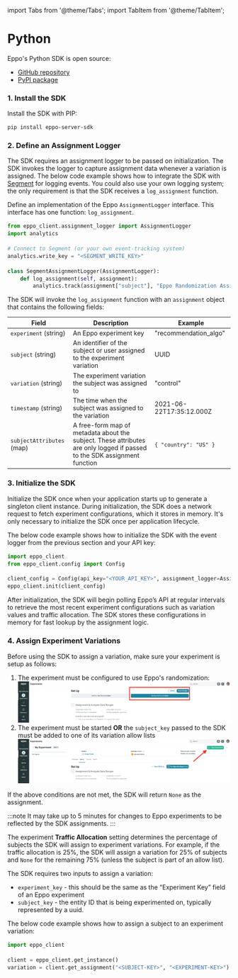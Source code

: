 import Tabs from '@theme/Tabs';
import TabItem from '@theme/TabItem';

# Python

Eppo's Python SDK is open source:
- [GitHub repository](https://github.com/Eppo-exp/python-sdk)
- [PyPI package](https://pypi.org/project/eppo-server-sdk/)

### 1. Install the SDK

Install the SDK with PIP:

```bash
pip install eppo-server-sdk
```

### 2. Define an Assignment Logger

The SDK requires an assignment logger to be passed on initialization. The SDK invokes the logger to capture assignment data whenever a variation is assigned. The below code example shows how to integrate the SDK with [Segment](https://segment.com/docs/) for logging events. You could also use your own logging system; the only requirement is that the SDK receives a `log_assignment` function.

Define an implementation of the Eppo `AssignmentLogger` interface. This interface has one function: `log_assignment`.

```python
from eppo_client.assignment_logger import AssignmentLogger
import analytics

# Connect to Segment (or your own event-tracking system) 
analytics.write_key = "<SEGMENT_WRITE_KEY>"

class SegmentAssignmentLogger(AssignmentLogger):
	def log_assignment(self, assignment):
		analytics.track(assignment["subject"], "Eppo Randomization Assignment", assignment)
```

The SDK will invoke the `log_assignment` function with an `assignment` object that contains the following fields:

| Field | Description | Example |
| --------- | ------- | ---------- |
| `experiment` (string) | An Eppo experiment key | "recommendation_algo" |
| `subject` (string) | An identifier of the subject or user assigned to the experiment variation | UUID |
| `variation` (string) | The experiment variation the subject was assigned to | "control" |
| `timestamp` (string) | The time when the subject was assigned to the variation | 2021-06-22T17:35:12.000Z |
| `subjectAttributes` (map) | A free-form map of metadata about the subject. These attributes are only logged if passed to the SDK assignment function | `{ "country": "US" }` |

### 3. Initialize the SDK

Initialize the SDK once when your application starts up to generate a singleton client instance. During initialization, the SDK does a network request to fetch experiment configurations, which it stores in memory. It's only necessary to initialize the SDK once per application lifecycle.

The below code example shows how to initialize the SDK with the event logger from the previous section and your API key:

```python
import eppo_client
from eppo_client.config import Config

client_config = Config(api_key="<YOUR_API_KEY>", assignment_logger=AssignmentLogger())
eppo_client.init(client_config)
```

After initialization, the SDK will begin polling Eppo’s API at regular intervals to retrieve the most recent experiment configurations such as variation values and traffic allocation. The SDK stores these configurations in memory for fast lookup by the assignment logic.

### 4. Assign Experiment Variations

Before using the SDK to assign a variation, make sure your experiment is setup as follows:
1. The experiment must be configured to use Eppo's randomization:
![use-eppo-randomization](../../../../../static/img/connecting-data/UseEpposRandomization.png)
2. The experiment must be started **OR** the `subject_key` passed to the SDK must be added to one of its variation allow lists
![start-experiment](../../../../../static/img/connecting-data/StartExperiment.png)

If the above conditions are not met, the SDK will return `None` as the assignment.

:::note
It may take up to 5 minutes for changes to Eppo experiments to be reflected by the SDK assignments.
:::

The experiment **Traffic Allocation** setting determines the percentage of subjects the SDK will assign to experiment variations. For example, if the traffic allocation is 25%, the SDK will assign a variation for 25% of subjects and `None` for the remaining 75% (unless the subject is part of an allow list).

The SDK requires two inputs to assign a variation:
- `experiment_key` - this should be the same as the “Experiment Key” field of an Eppo experiment
- `subject_key` - the entity ID that is being experimented on, typically represented by a uuid.

The below code example shows how to assign a subject to an experiment variation:

```python
import eppo_client

client = eppo_client.get_instance()
variation = client.get_assignment("<SUBJECT-KEY>", "<EXPERIMENT-KEY>")
```
